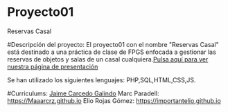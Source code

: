 # Proyecto01
Reservas Casal

#Descripción del proyecto:
  El proyecto01 con el nombre "Reservas Casal" está destinado a una práctica de clase de FPGS enfocada a gestionar las reservas de objetos   y salas de un casal cualquiera.[Pulsa aquí para ver nuestra página de presentación](https://maaarcrz.github.io/Proyecto01/)

  Se han utilizado los siguientes lenguajes: PHP,SQL,HTML,CSS,JS.
  
#Curriculums:
  [Jaime Carcedo Galindo]( https://jaimecll.github.io)
  Marc Paradell: https://Maaarcrz.github.io
  Elio Rojas Gómez: https://importantelio.github.io


